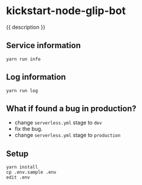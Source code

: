 # kickstart-node-glip-bot

{{ description }}


## Service information

    yarn run info


## Log information

    yarn run log


## What if found a bug in production?

- change `serverless.yml` stage to `dev`
- fix the bug.
- change `serverless.yml` stage to `production`


## Setup

```
yarn install
cp .env.sample .env
edit .env
```
